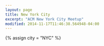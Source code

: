 ```yaml
---
layout: page
title: New York City
excerpt: "ACM New York City Meetup"
modified: 2014-11-17T11:46:38.564948-04:00
---
```

{% assign city = "NYC" %}
